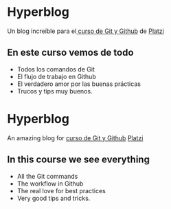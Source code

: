 # Hyperblog 
Un blog increíble para el[ curso de Git y Github](https://platzi.com/cursos/git-github/ " curso de Git y Github") de [Platzi](https://platzi.com/ "Platzi")


## En este curso vemos de todo
* Todos los comandos de Git
* El flujo de trabajo en Github
* El verdadero amor por las buenas prácticas
* Trucos y tips muy buenos.





# Hyperblog 
An amazing blog for [ curso de Git y Github](https://platzi.com/cursos/git-github/ " curso de Git y Github")  [Platzi](https://platzi.com/ "Platzi")



## In this course we see everything
* All the Git commands
* The workflow in Github
* The real love for best practices
* Very good tips and tricks.

